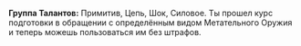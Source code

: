 **Группа Талантов:** Примитив, Цепь, Шок, Силовое.
Ты прошел курс подготовки в обращении с определённым видом Метательного Оружия и теперь можешь пользоваться им без штрафов.